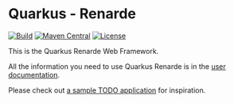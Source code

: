 # Quarkus - Renarde

[![Build](https://github.com/quarkiverse/quarkus-renarde/workflows/Build/badge.svg)](https://github.com/quarkiverse/quarkus-renarde/actions?query=workflow%3ABuild)
[![Maven Central](https://img.shields.io/maven-central/v/io.quarkiverse.renarde/quarkus-renarde.svg?label=Maven%20Central)](https://search.maven.org/artifact/io.quarkiverse.renarde/quarkus-renarde)
[![License](https://img.shields.io/badge/License-Apache%202.0-blue.svg)](https://opensource.org/licenses/Apache-2.0)

This is the Quarkus Renarde Web Framework.

All the information you need to use Quarkus Renarde is in the [user documentation](https://quarkiverse.github.io/quarkiverse-docs/quarkus-renarde/dev/index.html).

Please check out [a sample TODO application](https://github.com/FroMage/quarkus-renarde-todo) for inspiration.
